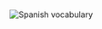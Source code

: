 <h1><p style="color:orange;"</p></h1>
<img class="imgLeft"
src="../img/813351.jpg" 
alt="Spanish vocabulary">
